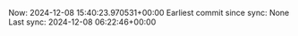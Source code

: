 Now: 2024-12-08 15:40:23.970531+00:00 Earliest commit since sync: None Last sync: 2024-12-08 06:22:46+00:00
